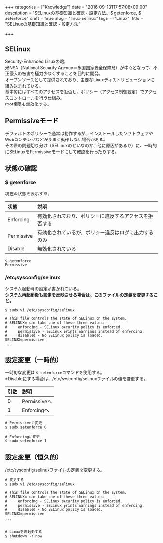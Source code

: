 +++
categories = ["Knowledge"]
date = "2016-09-13T17:57:08+09:00"
description = "SELinuxの基礎知識と確認・設定方法。$ getenforce, $ setenforce"
draft = false
slug = "linux-selinux"
tags = ["Linux"]
title = "SELinuxの基礎知識と確認・設定方法"

+++
## SELinux
Security-Enhanced Linuxの略。  
米NSA（National Security Agency＝米国国家安全保障局）が中心となって、不正侵入の被害を極力少なくすることを目的に開発。  
オープンソースとして提供されており、主要なLinuxディストリビューションに組み込まれている。  
基本的にはすべてのアクセスを拒否し、ポリシー（アクセス制御設定）でアクセスコントロールを行う仕組み。  
root権限も無効化する。  


## Permissiveモード
デフォルトのポリシーで通常は動作するが、インストールしたソフトウェアやWebコンテンツなどがうまく動作しない場合がある。  
その際の問題切り分け（SELinuxのせいなのか、他に原因があるか）に、一時的にSELinuxをPermissiveモードにして確認を行ったりする。


## 状態の確認
### $ getenforce
現在の状態を表示する。  

| 状態       | 説明                                                   |
|:-----------|:-------------------------------------------------------|
| Enforcing  | 有効化されており、ポリシーに違反するアクセスを拒否する |
| Permissive | 有効化されているが、ポリシー違反はログに出力するのみ   |
| Disable    | 無効化されている                                       |

```@bash
$ getenforce
Permissive
```

### /etc/sysconfig/selinux
システム起動時の設定が書かれている。  
**システム再起動後も設定を反映させる場合は、このファイルの定義を変更すること。**  

```@bash
$ sudo vi /etc/sysconfig/selinux

# This file controls the state of SELinux on the system.
# SELINUX= can take one of these three values:
#     enforcing - SELinux security policy is enforced.
#     permissive - SELinux prints warnings instead of enforcing.
#     disabled - No SELinux policy is loaded.
SELINUX=permissive
...
```


## 設定変更（一時的）
一時的な変更は ` $ setenforce `コマンドを使用する。  
※Disableにする場合は、/etc/sysconfig/selinuxファイルの値を変更する。  

| 引数 | 説明         |
|:-----|:-------------|
| 0    | Permissiveへ |
| 1    | Enforcingへ  |

```@bash
# Permissiveに変更
$ sudo setenforce 0

# Enforcingに変更
$ sudo setenforce 1
```


## 設定変更（恒久的）
/etc/sysconfig/selinuxファイルの定義を変更する。  
```@bash
# 変更する
$ sudo vi /etc/sysconfig/selinux

# This file controls the state of SELinux on the system.
# SELINUX= can take one of these three values:
#     enforcing - SELinux security policy is enforced.
#     permissive - SELinux prints warnings instead of enforcing.
#     disabled - No SELinux policy is loaded.
SELINUX=permissive
...


# Linuxを再起動する
$ shutdown -r now
```
